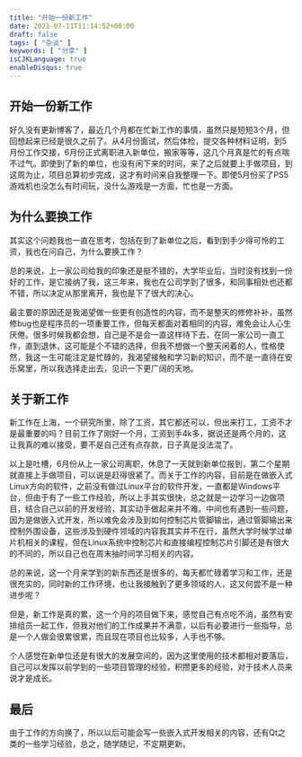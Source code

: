 ```yaml
---
title: "开始一份新工作"
date: 2021-07-11T11:14:52+08:00
draft: false
tags: [ "杂谈" ]
keywords: [ "分享" ]
isCJKLanguage: true
enableDisqus: true
---
```


## 开始一份新工作

好久没有更新博客了，最近几个月都在忙新工作的事情，虽然只是短短3个月，但回想起来已经是很久之前了。从4月份面试，然后体检，提交各种材料证明，到5月份工作交接，6月份正式离职进入新单位，搬家等等，这几个月真是忙的有点喘不过气。即使到了新的单位，也没有闲下来的时间，来了之后就要上手做项目，到这周为止，项目总算初步完成，这才有时间来自我整理一下。即使5月份买了PS5游戏机也没怎么有时间玩，没什么游戏是一方面，忙也是一方面。

## 为什么要换工作

其实这个问题我也一直在思考，包括在到了新单位之后，看到到手少得可怜的工资，我也在问自己，为什么要换工作？

总的来说，上一家公司给我的印象还是挺不错的，大学毕业后，当时没有找到一份好的工作，是它接纳了我，这三年来，我也在公司学到了很多，和同事相处也还都不错，所以决定从那里离开，我也是下了很大的决心。

最主要的原因还是我渴望做一些更有创造性的内容，而不是整天的修修补补，虽然修bug也是程序员的一项重要工作，但每天都面对着相同的内容，难免会让人心生厌倦。很多时候我都会想，自己是不是会一直这样待下去，在同一家公司一直工作，直到退休，这可能是个不错的选择，但我不想做一个整天闲着的人，性格使然，我这一生可能注定是忙碌的，我渴望接触和学习新的知识，而不是一直待在安乐窝里，所以我选择走出去，见识一下更广阔的天地。

## 关于新工作

新工作在上海，一个研究所里，除了工资，其它都还可以，但出来打工，工资不才是最重要的吗？目前工作了刚好一个月，工资到手4k多，据说还是两个月的，这让我真的难以接受，要不是自己还有点存款，日子真是没法混了。

以上是吐槽，6月份从上一家公司离职，休息了一天就到新单位报到，第二个星期就直接上手做项目，可以说是赶得很紧了。而关于工作的内容，目前是在做嵌入式Linux方向的软件，之前没有做过Linux平台的软件开发，一直都是Windows平台，但由于有了一些工作经验，所以上手其实很快，总之就是一边学习一边做项目，结合自己以前的开发经验，其实动手做起来并不难。中间也有遇到一些问题，因为是做嵌入式开发，所以难免会涉及到如何控制芯片管脚输出，通过管脚输出来控制外围设备，这些涉及到硬件领域的内容我其实并不在行，虽然大学时候学过单片机相关的课程，但在Linux系统中控制芯片和直接编程控制芯片引脚还是有很大的不同的，所以自己也在周末抽时间学习相关的内容。

总的来说，这一个月来学到的新东西还是很多的，每天都忙碌着学习和工作，还是很充实的，同时新的工作环境，也让我接触到了更多领域的人，这又何尝不是一种进步呢？

但是，新工作是真的累，这一个月的项目做下来，感觉自己有点吃不消，虽然有安排组员一起工作，但我对他们的工作成果并不满意，以后有必要进行一些指导，总是一个人做会很累很累，而且现在项目也比较多，人手也不够。

个人感觉在新单位还是有很大的发展空间的，因为这里使用的技术都相对要落后，自己可以发挥以前学到的一些项目管理的经验，积攒更多的经验，对于技术人员来说才是成长。

## 最后

由于工作的方向换了，所以以后可能会写一些嵌入式开发相关的内容，还有Qt之类的一些学习经验，总之，随学随记，不定期更新。
